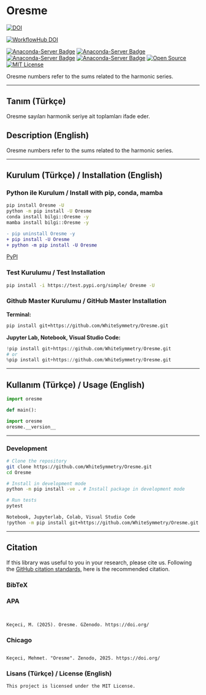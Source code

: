 # Oresme

[![DOI](https://zenodo.org/badge/DOI/10.5281/.svg)](https://doi.org/)

[![WorkflowHub DOI](https://img.shields.io/badge/DOI--blue)](https://doi.org/)

[![Anaconda-Server Badge](https://anaconda.org/bilgi/Oresme/badges/version.svg)](https://anaconda.org/bilgi/Oresme)
[![Anaconda-Server Badge](https://anaconda.org/bilgi/Oresme/badges/latest_release_date.svg)](https://anaconda.org/bilgi/Oresme)
[![Anaconda-Server Badge](https://anaconda.org/bilgi/Oresme/badges/platforms.svg)](https://anaconda.org/bilgi/Oresme)
[![Anaconda-Server Badge](https://anaconda.org/bilgi/Oresme/badges/license.svg)](https://anaconda.org/bilgi/Oresme)
[![Open Source](https://img.shields.io/badge/Open%20Source-Open%20Source-brightgreen.svg)](https://opensource.org/)
[![MIT License](https://img.shields.io/badge/License-MIT-yellow.svg)](https://opensource.org/licenses/MIT)


Oresme numbers refer to the sums related to the harmonic series.

---

## Tanım (Türkçe)
Oresme sayıları harmonik seriye ait toplamları ifade eder.

## Description (English)
Oresme numbers refer to the sums related to the harmonic series.

---

## Kurulum (Türkçe) / Installation (English)

### Python ile Kurulum / Install with pip, conda, mamba
```bash
pip install Oresme -U
python -m pip install -U Oresme
conda install bilgi::Oresme -y
mamba install bilgi::Oresme -y
```

```diff
- pip uninstall Oresme -y
+ pip install -U Oresme
+ python -m pip install -U Oresme
```

[PyPI](https://pypi.org/project/Oresme/)

### Test Kurulumu / Test Installation

```bash
pip install -i https://test.pypi.org/simple/ Oresme -U
```

### Github Master Kurulumu / GitHub Master Installation

**Terminal:**

```bash
pip install git+https://github.com/WhiteSymmetry/Oresme.git
```

**Jupyter Lab, Notebook, Visual Studio Code:**

```python
!pip install git+https://github.com/WhiteSymmetry/Oresme.git
# or
%pip install git+https://github.com/WhiteSymmetry/Oresme.git
```

---

## Kullanım (Türkçe) / Usage (English)

```python
import oresme

def main():

```

```python
import oresme
oresme.__version__
```
---

### Development
```bash
# Clone the repository
git clone https://github.com/WhiteSymmetry/Oresme.git
cd Oresme

# Install in development mode
python -m pip install -ve . # Install package in development mode

# Run tests
pytest

Notebook, Jupyterlab, Colab, Visual Studio Code
!python -m pip install git+https://github.com/WhiteSymmetry/Oresme.git
```
---

## Citation

If this library was useful to you in your research, please cite us. Following the [GitHub citation standards](https://docs.github.com/en/github/creating-cloning-and-archiving-repositories/creating-a-repository-on-github/about-citation-files), here is the recommended citation.

### BibTeX


### APA

```


Keçeci, M. (2025). Oresme. GZenodo. https://doi.org/
```

### Chicago

```

Keçeci, Mehmet. "Oresme". Zenodo, 2025. https://doi.org/

```


### Lisans (Türkçe) / License (English)

```
This project is licensed under the MIT License.
```
